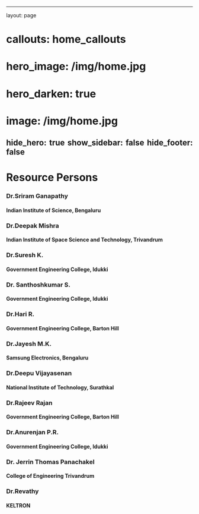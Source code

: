  ---
layout: page
# callouts: home_callouts
# hero_image: /img/home.jpg
# hero_darken: true
# image: /img/home.jpg
hide_hero: true
show_sidebar: false
hide_footer: false
---
<style>body {text-align: justify}</style>

# Resource Persons
### Dr.Sriram Ganapathy
#### Indian Institute of Science, Bengaluru
### Dr.Deepak Mishra
#### Indian Institute of Space Science and Technology, Trivandrum
### Dr.Suresh K.
#### Government Engineering College, Idukki
### Dr. Santhoshkumar S.
#### Government Engineering College, Idukki
### Dr.Hari R.
#### Government Engineering College, Barton Hill
### Dr.Jayesh M.K.
#### Samsung Electronics, Bengaluru
### Dr.Deepu Vijayasenan
#### National Institute of Technology, Surathkal
### Dr.Rajeev Rajan
#### Government Engineering College, Barton Hill
### Dr.Anurenjan P.R.
#### Government Engineering College, Idukki
### Dr. Jerrin Thomas Panachakel
#### College of Engineering Trivandrum
### Dr.Revathy  
#### KELTRON